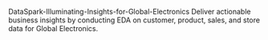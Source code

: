 DataSpark-Illuminating-Insights-for-Global-Electronics
Deliver actionable business insights by conducting EDA on customer, product, sales, and store data for Global Electronics.

